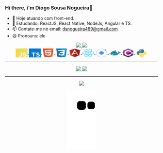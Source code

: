 ### Hi there, i'm Diogo Sousa Nogueira👋  


- 🔭 Hoje atuando com front-end.
- 🌱 Estudando: ReactJS, React Native, NodeJs, Angular e TS.
- 📫 Contate-me no email: dsnogueira489@gmail.com
- 😄 Pronouns: ele

<div align="center">
  <div>
    <a href="https://github.com/Diog0-0">
    <img height="180em" src="https://github-readme-stats.vercel.app/api?username=Diog0-0&show_icons=true&theme=radical&include_all_commits=true&count_private=true"/>
    <img height="180em" src="https://github-readme-stats.vercel.app/api/top-langs/?username=Diog0-0&layout=compact&langs_count=7&theme=radical"/>
  </div>
  
  <div style="display: inline_block">
    <img align="center" alt="Diogo-Js" height="30" width="40" src="https://raw.githubusercontent.com/devicons/devicon/master/icons/javascript/javascript-plain.svg">
    <img align="center" alt="Diogo-Ts" height="30" width="40" src="https://raw.githubusercontent.com/devicons/devicon/master/icons/typescript/typescript-plain.svg">
    <img align="center" alt="Diogo-HTML" height="30" width="40" src="https://raw.githubusercontent.com/devicons/devicon/master/icons/html5/html5-original.svg">
    <img align="center" alt="Diogo-CSS" height="30" width="40" src="https://raw.githubusercontent.com/devicons/devicon/master/icons/css3/css3-original.svg">
    <img align="center" alt="Diogo-Angular" height="30" width="40" src="https://raw.githubusercontent.com/devicons/devicon/master/icons/angularjs/angularjs-original.svg">
    <img align="center" alt="Diogo-React" height="30" width="40" src="https://raw.githubusercontent.com/devicons/devicon/master/icons/react/react-original.svg">
    <img align="center" alt="Diogo-Ionic" height="30" width="40" src="https://raw.githubusercontent.com/devicons/devicon/master/icons/ionic/ionic-original.svg">
    <img align="center" alt="Diogo-Docker" height="30" width="40" src="https://raw.githubusercontent.com/devicons/devicon/master/icons/docker/docker-original.svg">
    <img align="center" alt="Diogo-Csharp" height="30" width="40" src="https://raw.githubusercontent.com/devicons/devicon/master/icons/csharp/csharp-original.svg">
    <img align="center" alt="Diogo-Python" height="30" width="40" src="https://raw.githubusercontent.com/devicons/devicon/master/icons/python/python-original.svg">
  </div>
  <hr>
  <div>
    <a href="https://www.linkedin.com/in/diogo-nogueira-6365a8186/" target="_blank"><img src="https://img.shields.io/badge/-LinkedIn-%230077B5?style=for-the-badge&logo=linkedin&logoColor=white" target="_blank"></a>
    <a href="https://discordapp.com/users/859917433875070976" target="_blank"><img src="https://img.shields.io/badge/Discord-7289DA?style=for-the-badge&logo=discord&logoColor=white" target="_blank"></a>
    <hr>
    <img src="https://giffiles.alphacoders.com/146/14685.gif">
   
  ![Snake animation](https://github.com/Diog0-0/Diog0-0/blob/output/github-contribution-grid-snake.svg)
  </div>
</div>

